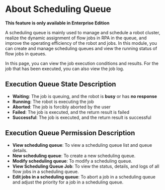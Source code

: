 # About Scheduling Queue

**This feature is only available in Enterprise Edition**

A scheduling queue is mainly used to manage and schedule a robot cluster, realize the dynamic assignment of flow jobs in RPA in the queue, and improve the operating efficiency of the robot and jobs. In this module, you can create and manage scheduling queues and view the running status of flow jobs in queues.

In this page, you can view the job execution conditions and results. For the job that has been executed, you can also view the job log.

## Execution Queue State Description

- **Waiting**: The job is queuing, and the robot is **busy** or has **no response**
- **Running**: The robot is executing the job
- **Aborted**: The job is forcibly aborted by the user
- **Failed**: The job is executed, and the return result is failed
- **Successful**: The job is executed, and the return result is successful

## Execution Queue Permission Description

- **View scheduling queue**: To view a scheduling queue list and queue details.
- **New scheduling queue**: To create a new scheduling queue.
- **Modify scheduling queue**: To modify a scheduling queue.
- **View Scheduling Queue Job**: To view the status, details, and logs of all flow jobs in a scheduling queue.
- **Edit jobs in a scheduling queue**: To abort a job in a scheduling queue and adjust the priority for a job in a scheduling queue.